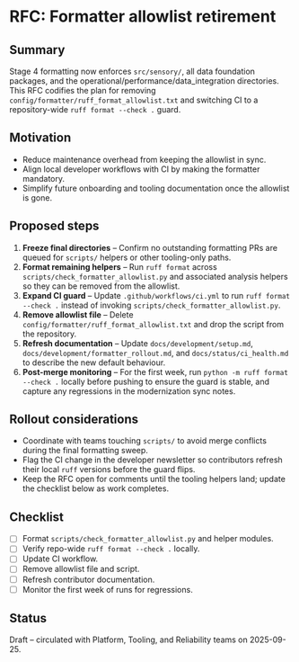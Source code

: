 # RFC: Formatter allowlist retirement

## Summary

Stage 4 formatting now enforces `src/sensory/`, all data foundation packages, and
the operational/performance/data_integration directories. This RFC codifies the
plan for removing `config/formatter/ruff_format_allowlist.txt` and switching CI
to a repository-wide `ruff format --check .` guard.

## Motivation

* Reduce maintenance overhead from keeping the allowlist in sync.
* Align local developer workflows with CI by making the formatter mandatory.
* Simplify future onboarding and tooling documentation once the allowlist is gone.

## Proposed steps

1. **Freeze final directories** – Confirm no outstanding formatting PRs are queued
   for `scripts/` helpers or other tooling-only paths.
2. **Format remaining helpers** – Run `ruff format` across `scripts/check_formatter_allowlist.py`
   and associated analysis helpers so they can be removed from the allowlist.
3. **Expand CI guard** – Update `.github/workflows/ci.yml` to run `ruff format --check .`
   instead of invoking `scripts/check_formatter_allowlist.py`.
4. **Remove allowlist file** – Delete `config/formatter/ruff_format_allowlist.txt`
   and drop the script from the repository.
5. **Refresh documentation** – Update `docs/development/setup.md`,
   `docs/development/formatter_rollout.md`, and `docs/status/ci_health.md` to describe
   the new default behaviour.
6. **Post-merge monitoring** – For the first week, run `python -m ruff format --check .`
   locally before pushing to ensure the guard is stable, and capture any regressions
   in the modernization sync notes.

## Rollout considerations

* Coordinate with teams touching `scripts/` to avoid merge conflicts during the
  final formatting sweep.
* Flag the CI change in the developer newsletter so contributors refresh their
  local `ruff` versions before the guard flips.
* Keep the RFC open for comments until the tooling helpers land; update the
  checklist below as work completes.

## Checklist

- [ ] Format `scripts/check_formatter_allowlist.py` and helper modules.
- [ ] Verify repo-wide `ruff format --check .` locally.
- [ ] Update CI workflow.
- [ ] Remove allowlist file and script.
- [ ] Refresh contributor documentation.
- [ ] Monitor the first week of runs for regressions.

## Status

Draft – circulated with Platform, Tooling, and Reliability teams on 2025-09-25.

